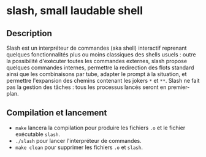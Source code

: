 # slash, small laudable shell

## Description
Slash est un interpréteur de commandes (aka shell) interactif reprenant quelques fonctionnalités 
plus ou moins classiques des shells usuels : outre la possibilité d'exécuter toutes les
commandes externes, slash propose quelques commandes internes,
permettre la redirection des flots standard ainsi que les combinaisons
par tube, adapter le prompt à la situation, et permettre l'expansion des
chemins contenant les jokers `*` et `**`.
Slash ne fait pas la gestion des tâches : tous les processus lancés seront en premier-plan.

## Compilation et lancement

- `make` lancera la compilation pour produire les fichiers `.o`
  et le fichier exécutable `slash`.
- `./slash` pour lancer l'interpréteur de commandes. 
- `make clean` pour supprimer les fichiers `.o` et `slash`.